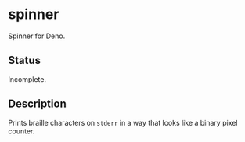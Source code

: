 # spinner

Spinner for Deno.

## Status

Incomplete.

## Description

Prints braille characters on `stderr` in a way that looks like a binary pixel
counter.
